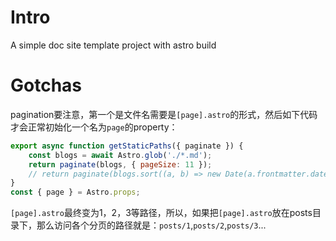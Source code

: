 # Intro

A simple doc site template project with astro build

# Gotchas

pagination要注意，第一个是文件名需要是`[page].astro`的形式，然后如下代码才会正常初始化一个名为`page`的property：

```js
export async function getStaticPaths({ paginate }) {
	const blogs = await Astro.glob('./*.md');
	return paginate(blogs, { pageSize: 11 });
	// return paginate(blogs.sort((a, b) => new Date(a.frontmatter.date) - new Date(b.frontmatter.date)).reverse(), { pageSize: 11 });
}
const { page } = Astro.props;
```

`[page].astro`最终变为1，2，3等路径，所以，如果把`[page].astro`放在posts目录下，那么访问各个分页的路径就是：`posts/1`,`posts/2`,`posts/3`...












